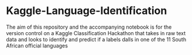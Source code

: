 # Kaggle-Language-Identification


The aim of this repository and the accompanying notebook is for the version control on a Kaggle Classification Hackathon that takes in raw text data and looks to identify and predict if a labels dalls in one of the 11 South African official languages
